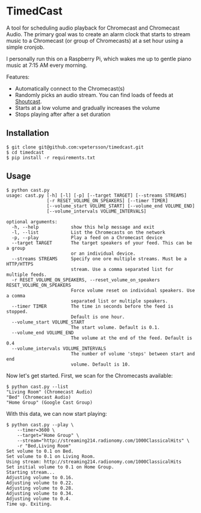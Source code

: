 # TimedCast

A tool for scheduling audio playback for Chromecast and Chromecast Audio. The primary goal was to create an alarm clock that starts to stream music to a Chromecast (or group of Chromecasts) at a set hour using a simple cronjob.

I personally run this on a Raspberry Pi, which wakes me up to gentle piano music at 7:15 AM every morning.

Features:
* Automatically connect to the Chromecast(s)
* Randomly picks an audio stream. You can find loads of feeds at [Shoutcast](http://shoutcast.com/).
* Starts at a low volume and gradually increases the volume
* Stops playing after after a set duration

## Installation

```
$ git clone git@github.com:vpetersson/timedcast.git
$ cd timedcast
$ pip install -r requirements.txt
```

## Usage

```
$ python cast.py
usage: cast.py [-h] [-l] [-p] [--target TARGET] [--streams STREAMS]
               [-r RESET_VOLUME_ON_SPEAKERS] [--timer TIMER]
               [--volume_start VOLUME_START] [--volume_end VOLUME_END]
               [--volume_intervals VOLUME_INTERVALS]

optional arguments:
  -h, --help            show this help message and exit
  -l, --list            List the Chromecasts on the network
  -p, --play            Play a feed on a Chromecast device
  --target TARGET       The target speakers of your feed. This can be a group
                        or an individual device.
  --streams STREAMS     Specify one ore multiple streams. Must be a HTTP/HTTPS
                        stream. Use a comma separated list for multiple feeds.
  -r RESET_VOLUME_ON_SPEAKERS, --reset_volume_on_speakers RESET_VOLUME_ON_SPEAKERS
                        Force volume reset on individual speakers. Use a comma
                        separated list or multiple speakers.
  --timer TIMER         The time in seconds before the feed is stopped.
                        Default is one hour.
  --volume_start VOLUME_START
                        The start volume. Default is 0.1.
  --volume_end VOLUME_END
                        The volume at the end of the feed. Default is 0.4
  --volume_intervals VOLUME_INTERVALS
                        The number of volume 'steps' between start and end
                        volume. Default is 10.

```

Now let's get started. First, we scan for the Chromecasts available:
```
$ python cast.py --list
"Living Room" (Chromecast Audio)
"Bed" (Chromecast Audio)
"Home Group" (Google Cast Group)
```


With this data, we can now start playing:
```
$ python cast.py --play \
    --timer=3600 \
    --target="Home Group" \
    --stream="http://streaming214.radionomy.com/1000ClassicalHits" \
    -r "Bed,Living Room"
Set volume to 0.1 on Bed.
Set volume to 0.1 on Living Room.
Using stream: http://streaming214.radionomy.com/1000ClassicalHits
Set initial volume to 0.1 on Home Group.
Starting stream...
Adjusting volume to 0.16.
Adjusting volume to 0.22.
Adjusting volume to 0.28.
Adjusting volume to 0.34.
Adjusting volume to 0.4.
Time up. Exiting.
```
